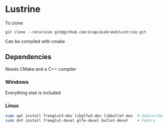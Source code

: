# Lustrine

To clone 

`git clone --recursive git@github.com:GrapixLeGrand/Lustrine.git`

Can be compiled with cmake

## Dependencies
Needs CMake and a C++ compiler

### Windows
Everything else is included
### Linux
```sh
sudo apt install freeglut3-dev libglfw3-dev libbullet-dev  # Debian/Ubuntu
sudo dnf install freeglut-devel glfw-devel bullet-devel    # Fedora
```
